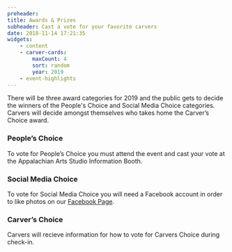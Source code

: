 ```yaml
---
preheader: 
title: Awards & Prizes
subheader: Cast a vote for your favorite carvers
date: 2018-11-14 17:21:35
widgets:
    - content
    - carver-cards:
        maxCount: 4
        sort: random
        year: 2019
    - event-highlights
---
```


There will be three award categories for 2019 and the public gets to decide the winners of the People's Choice and Social Media Choice categories. Carvers will decide amongst themselves who takes home the Carver’s Choice award.

### People’s Choice
To vote for People’s Choice you must attend the event and cast your vote at the Appalachian Arts Studio Information Booth.

### Social Media Choice
To vote for Social Media Choice you will need a Facebook account in order to like photos on our [Facebook Page](https://www.fb.com/chainsawRendezvous "Chainsaw Carvers Rendezvous Facebook Page").

### Carver’s Choice
Carvers will recieve information for how to vote for Carvers Choice during check-in.